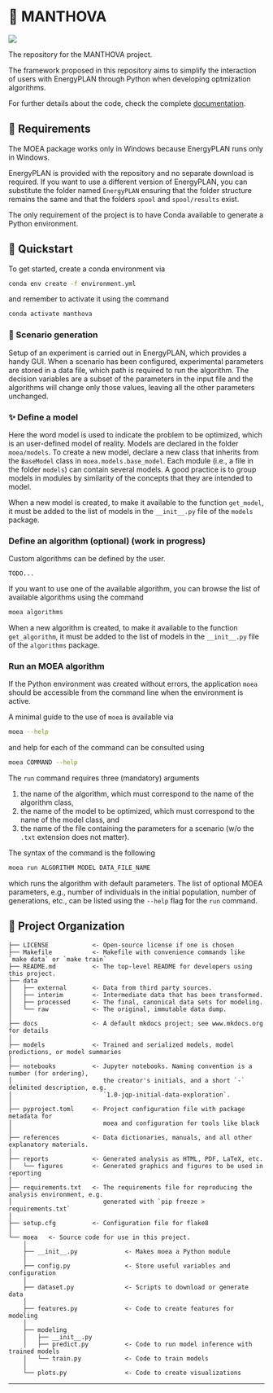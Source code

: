 # :ship: MANTHOVA

<a target="_blank" href="https://cookiecutter-data-science.drivendata.org/">
    <img src="https://img.shields.io/badge/CCDS-Project%20template-328F97?logo=cookiecutter" />
</a>

The repository for the MANTHOVA project.

The framework proposed in this repository aims to simplify the interaction of users with
EnergyPLAN through Python when developing optmization algorithms.

For further details about the code, check the complete [documentation](https://moea-hyres-manthova-27756fd0bc31e2b80342f831b767e46e0413086846e.pages.fbk.eu/).

## :page_with_curl: Requirements

The MOEA package works only in Windows because EnergyPLAN runs only in Windows.

EnergyPLAN is provided with the repository and no separate download is required.
If you want to use a different version of EnergyPLAN, you can substitute the folder
named ``EnergyPLAN`` ensuring that the folder structure remains the same and that
the folders ``spool`` and ``spool/results`` exist.

The only requirement of the project is to have Conda available to generate a Python environment.

## :rocket: Quickstart

To get started, create a conda environment via

```bash
conda env create -f environment.yml
```

and remember to activate it using the command

```bash
conda activate manthova
```

### :movie_camera: Scenario generation

Setup of an experiment is carried out in EnergyPLAN, which provides a handy GUI.
When a scenario has been configured, experimental parameters are stored in a data file, which path is required to run the algorithm.
The decision variables are a subset of the parameters in the input file and the algorithms will change only those values, leaving all the other parameters unchanged.

### :sparkles: Define a model

Here the word model is used to indicate the problem to be optimized, which is an user-defined model of reality.
Models are declared in the folder ``moea/models``.
To create a new model, declare a new class that inherits from the ``BaseModel`` class in ``moea.models.base_model``.
Each module (i.e., a file in the folder ``models``) can contain several models.
A good practice is to group models in modules by similarity of the concepts that they are intended to model.

When a new model is created, to make it available to the function ``get_model``, it must be added to the list of models in the ``__init__.py`` file of the ``models`` package.

### Define an algorithm (optional) (work in progress)

Custom algorithms can be defined by the user.

    TODO...

If you want to use one of the available algorithm, you can browse the list of available algorithms using the command

```bash
moea algorithms
```

When a new algorithm is created, to make it available to the function ``get_algorithm``, it must be added to the list of models in the ``__init__.py`` file of the ``algorithms`` package.

### Run an MOEA algorithm

If the Python environment was created without errors, the application ``moea`` should be accessible from the command line when the environment is active.

A minimal guide to the use of ``moea`` is available via

```bash
moea --help
```

and help for each of the command can be consulted using

```bash
moea COMMAND --help
```

The ``run`` command requires three (mandatory) arguments

1. the name of the algorithm, which must correspond to the name of the algorithm class,
2. the name of the model to be optimized, which must correspond to the name of the model class, and
3. the name of the file containing the parameters for a scenario (w/o the ``.txt`` extension does not matter).

The syntax of the command is the following

```bash
moea run ALGORITHM MODEL DATA_FILE_NAME
```

which runs the algorithm with default parameters.
The list of optional MOEA parameters, e.g., number of individuals in the initial population, number of generations, etc., can be listed using the ``--help`` flag for the ``run`` command.

## :briefcase: Project Organization

```
├── LICENSE            <- Open-source license if one is chosen
├── Makefile           <- Makefile with convenience commands like `make data` or `make train`
├── README.md          <- The top-level README for developers using this project.
├── data
│   ├── external       <- Data from third party sources.
│   ├── interim        <- Intermediate data that has been transformed.
│   ├── processed      <- The final, canonical data sets for modeling.
│   └── raw            <- The original, immutable data dump.
│
├── docs               <- A default mkdocs project; see www.mkdocs.org for details
│
├── models             <- Trained and serialized models, model predictions, or model summaries
│
├── notebooks          <- Jupyter notebooks. Naming convention is a number (for ordering),
│                         the creator's initials, and a short `-` delimited description, e.g.
│                         `1.0-jqp-initial-data-exploration`.
│
├── pyproject.toml     <- Project configuration file with package metadata for
│                         moea and configuration for tools like black
│
├── references         <- Data dictionaries, manuals, and all other explanatory materials.
│
├── reports            <- Generated analysis as HTML, PDF, LaTeX, etc.
│   └── figures        <- Generated graphics and figures to be used in reporting
│
├── requirements.txt   <- The requirements file for reproducing the analysis environment, e.g.
│                         generated with `pip freeze > requirements.txt`
│
├── setup.cfg          <- Configuration file for flake8
│
└── moea   <- Source code for use in this project.
    │
    ├── __init__.py             <- Makes moea a Python module
    │
    ├── config.py               <- Store useful variables and configuration
    │
    ├── dataset.py              <- Scripts to download or generate data
    │
    ├── features.py             <- Code to create features for modeling
    │
    ├── modeling
    │   ├── __init__.py
    │   ├── predict.py          <- Code to run model inference with trained models
    │   └── train.py            <- Code to train models
    │
    └── plots.py                <- Code to create visualizations
```

--------

